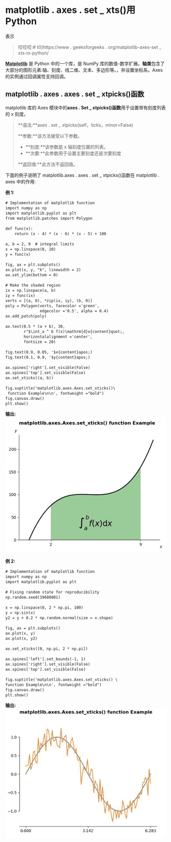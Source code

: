 # matplotlib . axes . set _ xts()用 Python

表示

> 哎哎哎:# t0]https://www . geeksforgeeks . org/matplotlib-axes-set _ xts-in-python/

**[Matplotlib](https://www.geeksforgeeks.org/python-introduction-matplotlib/)** 是 Python 中的一个库，是 NumPy 库的数值-数学扩展。**轴类**包含了大部分的图形元素:轴、刻度、线二维、文本、多边形等。，并设置坐标系。Axes 的实例通过回调属性支持回调。

## matplotlib . axes . axes . set _ xtpicks()函数

matplotlib 库的 Axes 模块中的**axes . Set _ xtpicks()函数**用于设置带有刻度列表的 x 刻度。

> **语法:**axes . set _ xtpicks(self，ticks，minor=False)
> 
> **参数:**该方法接受以下参数。
> 
> *   **刻度:**该参数是 x 轴刻度位置的列表。
> *   **次要:**此参数用于设置主要刻度还是次要刻度
> 
> **返回值:**此方法不返回值。

下面的例子说明了 matplotlib.axes . axes . set _ xtpicks()函数在 matplotlib . axes 中的作用:

**例 1:**

```
# Implementation of matplotlib function
import numpy as np
import matplotlib.pyplot as plt
from matplotlib.patches import Polygon

def func(x):
    return (x - 4) * (x - 6) * (x - 5) + 100

a, b = 2, 9  # integral limits
x = np.linspace(0, 10)
y = func(x)

fig, ax = plt.subplots()
ax.plot(x, y, "k", linewidth = 2)
ax.set_ylim(bottom = 0)

# Make the shaded region
ix = np.linspace(a, b)
iy = func(ix)
verts = [(a, 0), *zip(ix, iy), (b, 0)]
poly = Polygon(verts, facecolor ='green',
               edgecolor ='0.5', alpha = 0.4)
ax.add_patch(poly)

ax.text(0.5 * (a + b), 30,
        r"$\int_a ^ b f(x)\mathrm{d}x{content}quot;,
        horizontalalignment ='center',
        fontsize = 20)

fig.text(0.9, 0.05, '$x{content}apos;)
fig.text(0.1, 0.9, '$y{content}apos;)

ax.spines['right'].set_visible(False)
ax.spines['top'].set_visible(False) 
ax.set_xticks((a, b))

fig.suptitle('matplotlib.axes.Axes.set_xticks()\
 function Example\n\n', fontweight ="bold")
fig.canvas.draw()
plt.show()
```

**输出:**
![](img/a28e9cca3ed4b0b5ed46ed93d4d10355.png)

**例 2:**

```
# Implementation of matplotlib function
import numpy as np
import matplotlib.pyplot as plt

# Fixing random state for reproducibility
np.random.seed(19680801)

x = np.linspace(0, 2 * np.pi, 100)
y = np.sin(x)
y2 = y + 0.2 * np.random.normal(size = x.shape)

fig, ax = plt.subplots()
ax.plot(x, y)
ax.plot(x, y2)

ax.set_xticks([0, np.pi, 2 * np.pi])

ax.spines['left'].set_bounds(-1, 1)
ax.spines['right'].set_visible(False)
ax.spines['top'].set_visible(False)

fig.suptitle('matplotlib.axes.Axes.set_xticks() \
function Example\n\n', fontweight ="bold")
fig.canvas.draw()
plt.show()
```

**输出:**
![](img/a808f4a7614f7ef9eafce31e186713a7.png)